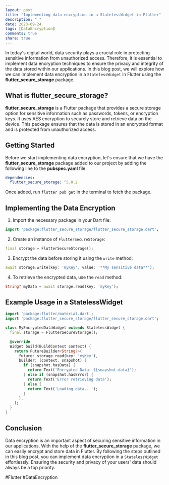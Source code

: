 ```yaml
---
layout: post
title: "Implementing data encryption in a StatelessWidget in Flutter"
description: " "
date: 2023-09-24
tags: [DataEncryption]
comments: true
share: true
---
```


In today's digital world, data security plays a crucial role in protecting sensitive information from unauthorized access. Therefore, it is essential to implement data encryption techniques to ensure the privacy and integrity of the data stored within our applications. In this blog post, we will explore how we can implement data encryption in a `StatelessWidget` in Flutter using the **flutter_secure_storage** package.

## What is flutter_secure_storage?

**flutter_secure_storage** is a Flutter package that provides a secure storage option for sensitive information such as passwords, tokens, or encryption keys. It uses AES encryption to securely store and retrieve data on the device. This package ensures that the data is stored in an encrypted format and is protected from unauthorized access.

## Getting Started

Before we start implementing data encryption, let's ensure that we have the **flutter_secure_storage** package added to our project by adding the following line to the **pubspec.yaml** file:

```yaml
dependencies:
  flutter_secure_storage: ^5.0.2
```

Once added, run `flutter pub get` in the terminal to fetch the package.

## Implementing the Data Encryption

1. Import the necessary package in your Dart file:

```dart
import 'package:flutter_secure_storage/flutter_secure_storage.dart';
```

2. Create an instance of `FlutterSecureStorage`:

```dart
final storage = FlutterSecureStorage();
```

3. Encrypt the data before storing it using the `write` method:

```dart
await storage.write(key: 'myKey', value: '**My sensitive data**');
```

4. To retrieve the encrypted data, use the `read` method:

```dart
String? myData = await storage.read(key: 'myKey');
```

## Example Usage in a StatelessWidget

```dart
import 'package:flutter/material.dart';
import 'package:flutter_secure_storage/flutter_secure_storage.dart';

class MyEncryptedDataWidget extends StatelessWidget {
  final storage = FlutterSecureStorage();

  @override
  Widget build(BuildContext context) {
    return FutureBuilder<String?>(
      future: storage.read(key: 'myKey'),
      builder: (context, snapshot) {
        if (snapshot.hasData) {
          return Text('Encrypted Data: ${snapshot.data}');
        } else if (snapshot.hasError) {
          return Text('Error retrieving data');
        } else {
          return Text('Loading data...');
        }
      },
    );
  }
}
```

## Conclusion

Data encryption is an important aspect of securing sensitive information in our applications. With the help of the **flutter_secure_storage** package, we can easily encrypt and store data in Flutter. By following the steps outlined in this blog post, you can implement data encryption in a `StatelessWidget` effortlessly. Ensuring the security and privacy of your users' data should always be a top priority.

#Flutter #DataEncryption